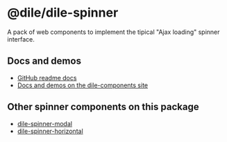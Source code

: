 # @dile/dile-spinner

A pack of web components to implement the tipical "Ajax loading" spinner interface. 

## Docs and demos

- [GitHub readme docs](https://github.com/Polydile/dile-components/blob/master/site/pages/components/dile-spinner.rocket.md)
- [Docs and demos on the dile-components site](https://dile-components.polydile.com/components/dile-spinner/)

## Other spinner components on this package

- [dile-spinner-modal](https://dile-components.polydile.com/components/dile-spinner-modal/)
- [dile-spinner-horizontal](https://dile-components.polydile.com/components/dile-spinner-horizontal/)